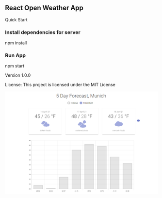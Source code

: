 ## React Open Weather App

Quick Start
### Install dependencies for server
npm install

### Run App
npm start

Version
1.0.0

License:
This project is licensed under the MIT License



![Preview](app-preview.png?raw=true)